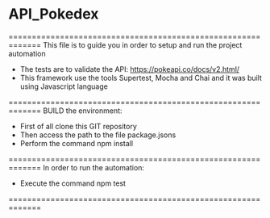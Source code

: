 # API_Pokedex
=============================================================
This file is to guide you in order to setup and run the project automation
- The tests are to validate the API: https://pokeapi.co/docs/v2.html/
- This framework use the tools Supertest, Mocha and Chai and it was built using Javascript language

=============================================================
BUILD the environment:

- First of all clone this GIT repository
- Then access the path to the file package.jsons
- Perform the command npm install

=============================================================
In order to run the automation:

- Execute the command npm test

=============================================================
